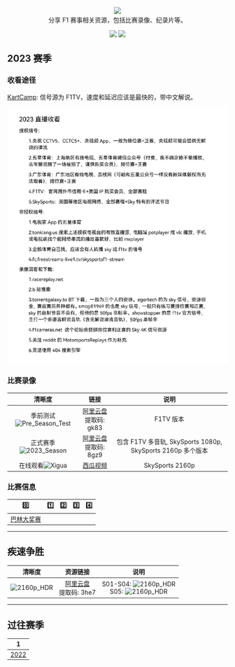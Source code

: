 <p align="center">
  <img src="/media/img/logos/f1.svg"/>
  <br>分享 F1 赛事相关资源，包括比赛录像、纪录片等。
</p>

<p align="center">
  <a href="https://space.bilibili.com/175358"><img src="https://img.shields.io/badge/B%E7%AB%99-Bilibili-blue"></a>
  <a href="https://weibo.com/jayyoung1"><img src="https://img.shields.io/badge/%E6%96%B0%E6%B5%AA-Weibo-red"></a>
</p>

## 2023 赛季

### 收看途径

[KartCamp](https://kart.camp/): 信号源为 F1TV，速度和延迟应该是最快的，带中文解说。

![broadcast](/media/img/broadcast.webp)

### 比赛录像

|                                   清晰度                                   |                                    链接                                    |                            说明                             |
| :------------------------------------------------------------------------: | :------------------------------------------------------------------------: | :---------------------------------------------------------: |
| 季前测试![Pre_Season_Test](https://img.shields.io/badge/1080p-高帧率-blue) | [阿里云盘](https://www.aliyundrive.com/s/n6wHoJqHUrL#gk83)<br>提取码: gk83 |                          F1TV 版本                          |
|   正式赛季![2023_Season](https://img.shields.io/badge/2160p-高帧率-gold)   | [阿里云盘](https://www.aliyundrive.com/s/SQKMpHBn8BX#8gz9)<br>提取码: 8gz9 | 包含 F1TV 多音轨, SkySports 1080p, SkySports 2160p 多个版本 |
|在线观看![Xigua](https://img.shields.io/badge/2160p-高帧率-gold)|[西瓜视频](https://www.ixigua.com/7207384447028167180)|SkySports 2160p|

### 比赛信息

|0️⃣|1️⃣|2️⃣|3️⃣|4️⃣|
|:-:|:-:|:-:|:-:|:-:|
|[巴林大奖赛](/races/2023/R01.README.md)|

---

## 疾速争胜

|                          清晰度                           |                                  资源链接                                  |                                                                 说明                                                                 |
| :-------------------------------------------------------: | :------------------------------------------------------------------------: | :----------------------------------------------------------------------------------------------------------------------------------: |
| ![2160p_HDR](https://img.shields.io/badge/2160p-HDR-gold) | [阿里云盘](https://www.aliyundrive.com/s/gyN1pNHwgcx#3he7)<br>提取码: 3he7 | S01-S04: ![2160p_HDR](https://img.shields.io/badge/2160p-HDR-gold)<br>S05: ![2160p_HDR](https://img.shields.io/badge/1080p-HDR-gold) |

---

## 过往赛季

|               1               |
| :---------------------------: |
| [2022](/races/2022/README.md) |
